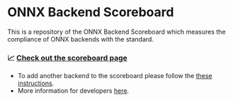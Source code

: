 # ONNX Backend Scoreboard

This is a repository of the ONNX Backend Scoreboard which measures the compliance of ONNX backends with the standard.

### :chart_with_upwards_trend: [Check out the scoreboard page](http://onnx.ai/backend-scoreboard/)

- To add another backend to the scoreboard please follow the [these instructions](ADD-BACKEND.md).
- More information for developers [here](DEV-INFO.md).
